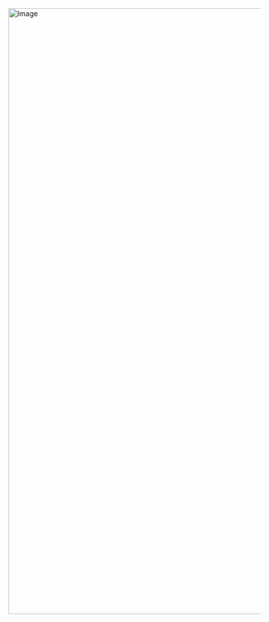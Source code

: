 <img width="1002" height="1211" alt="Image" src="https://github.com/user-attachments/assets/834bf369-8aaa-4bca-8579-46a4e4817ddd" />